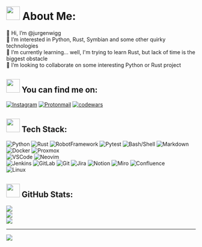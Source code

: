 # <img src="https://cdn-icons-png.flaticon.com/512/4594/4594446.png" width=36> About Me:
👋 Hi, I’m @jurgenwigg<br>👀 I’m interested in Python, Rust, Symbian and some other quirky technologies<br>🌱 I’m currently learning... well, I'm trying to learn Rust, but lack of time is the biggest obstacle<br>💞️ I’m looking to collaborate on some interesting Python or Rust project


## <img src="https://cdn-icons-png.flaticon.com/512/1997/1997928.png" width=36> You can find me on:
[![Instagram](https://img.shields.io/badge/Instagram-E4405F?style=flat&logo=instagram&logoColor=white)](https://instagram.com/jurgenwigg) [![Protonmail](https://img.shields.io/badge/ProtonMail-8B89CC?style=flat&logo=protonmail&logoColor=white)](mailto:jurgenwigg@protonmail.com) [![codewars](https://img.shields.io/badge/Codewars-B1361E?style=flat&logo=Codewars&logoColor=white)](https://www.codewars.com/users/jurgenwigg) 


## <img src="https://cdn-icons-png.flaticon.com/512/900/900967.png" width=36> Tech Stack:
![Python](https://img.shields.io/badge/Python-3776AB?style=flat&logo=python&logoColor=white) ![Rust](https://img.shields.io/badge/Rust-000000?style=flat&logo=rust&logoColor=white) ![RobotFramework](https://img.shields.io/badge/Robot%20Framework-000000?style=flat&logo=robot-framework&logoColor=white) ![Pytest](https://img.shields.io/badge/Pytest-0A9EDC?style=flat&logo=pytest&logoColor=white) ![Bash/Shell](https://img.shields.io/badge/Shell_Script-121011?style=flat&logo=gnu-bash&logoColor=white) ![Markdown](https://img.shields.io/badge/Markdown-000000?style=flat&logo=markdown&logoColor=white)<br>![Docker](https://img.shields.io/badge/docker-%230db7ed.svg?style=flat&logo=docker&logoColor=white) ![Proxmox](https://img.shields.io/badge/promox-E57000?style=flat&logo=proxmox&logoColor=white)<br>![VSCode](https://img.shields.io/badge/Visual_Studio_Code-0078D4?style=flat&logo=visual%20studio%20code&logoColor=white) ![Neovim](https://img.shields.io/badge/NeoVim-%2357A143.svg?&style=flat&logo=neovim&logoColor=white)<br>![Jenkins](https://img.shields.io/badge/Jenkins-D24939?style=flat&logo=Jenkins&logoColor=white) ![GitLab](https://img.shields.io/badge/GitLab-FC6D26?style=flat&logo=gitlab) ![Git](https://img.shields.io/badge/GIT-E44C30?style=flat&logo=git&logoColor=white) ![Jira](https://img.shields.io/badge/Jira-0052CC?style=flat&logo=Jira&logoColor=white) ![Notion](https://img.shields.io/badge/Notion-000000?style=flat&logo=notion&logoColor=white) ![Miro](https://img.shields.io/badge/Miro-050038?style=flat&logo=Miro&logoColor=white) ![Confluence](https://img.shields.io/badge/confluence-%23172BF4.svg?style=flat&logo=confluence&logoColor=white)<br>![Linux](https://img.shields.io/badge/Linux-FCC624?style=flat&logo=linux&logoColor=black)

## <img src="https://cdn-icons-png.flaticon.com/512/478/478544.png" width=36> GitHub Stats:
![](https://github-readme-stats.vercel.app/api?username=jurgenwigg&theme=gruvbox&hide_border=true&include_all_commits=true&count_private=false)<br/>
![](https://github-readme-streak-stats.herokuapp.com/?user=jurgenwigg&theme=gruvbox&hide_border=true)<br/>
![](https://github-readme-stats.vercel.app/api/top-langs/?username=jurgenwigg&theme=gruvbox&hide_border=true&include_all_commits=true&count_private=false&layout=compact)

---
[![](https://visitcount.itsvg.in/api?id=jurgenwigg&icon=0&color=2)](https://visitcount.itsvg.in)

<!-- Proudly created with GPRM ( https://gprm.itsvg.in ) -->
